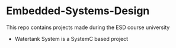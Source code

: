 # Embedded-Systems-Design
This repo contains projects made during the ESD course university


- Watertank System is a SystemC based project 
